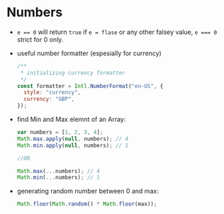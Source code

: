 # Numbers

* `e == 0` will return `true` if `e = flase` or any other falsey value, `e === 0` strict for 0 only.
* useful number formatter \(espesially for currency\)

  ```javascript
  /**
   * initializing currency formatter
   */
  const formatter = Intl.NumberFormat("en-US", {
    style: "currency",
    currency: "GBP",
  });
  ```

* find Min and Max elemnt of an Array:

  ```javascript
  var numbers = [1, 2, 3, 4];
  Math.max.apply(null, numbers); // 4
  Math.min.apply(null, numbers); // 1

  //OR

  Math.max(...numbers); // 4
  Math.min(...numbers); // 1
  ```

* generating random number between 0 and max:

  ```javascript
  Math.floor(Math.random() * Math.floor(max));
  ```

